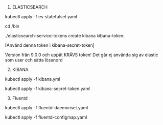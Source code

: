 1. ELASTICSEARCH

kubectl apply -f es-statefulset.yaml

cd /bin

./elasticsearch-service-tokens create kibana kibana-token.

[Använd denna token i kibana-secret-token]


Version från 9.0.0 och uppåt KRÄVS token! Det går ej använda sig av elastic som user och sätta lösenord

2. KIBANA
   
kubectl apply -f kibana.yml

kubectl apply -f kibana-secret-token.yaml

3. Fluentd
   
kubectl apply -f fluentd-daemonset.yaml

kubectl apply -f fluentd-configmap.yaml

